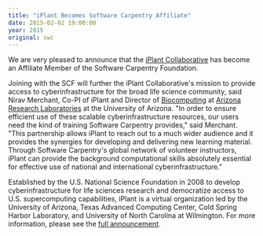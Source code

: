 ```yaml
---
title: "iPlant Becomes Software Carpentry Affiliate"
date: 2015-02-02 19:00:00
year: 2015
original: swc
---
```

<p>
  We are very pleased to announce that
  the <a href="http://iplantcollaborative.org">iPlant Collaborative</a>
  has become an Affiliate Member of the Software Carpentry Foundation.
</p>
<p>
  Joining with the SCF will further the iPlant Collaborative's mission
  to provide access to cyberinfrastructure for the broad life science community,
  said Nirav Merchant, Co-PI of iPlant
  and Director of <a href="http://bcf.arl.arizona.edu">Biocomputing</a>
  at <a href="http://www.arl.arizona.edu">Arizona Research Laboratories</a> at the University of Arizona.
  "In order to ensure efficient use of these scalable cyberinfrastructure resources,
  our users need the kind of training Software Carpentry provides,"
  said Merchant.
  "This partnership allows iPlant to reach out to a much wider audience
  and it provides the synergies for developing and delivering new learning material.
  Through Software Carpentry's global network of volunteer instructors,
  iPlant can provide the background computational skills
  absolutely essential for effective use of national and international cyberinfrastructure."
</p>
<p>
  Established by the U.S. National Science Foundation in 2008 to develop cyberinfrastructure for life sciences research
  and democratize access to U.S. supercomputing capabilities,
  iPlant is a virtual organization led by the University of Arizona,
  Texas Advanced Computing Center,
  Cold Spring Harbor Laboratory,
  and University of North Carolina at Wilmington.
  For more information,
  please see the <a href="http://www.iplantcollaborative.org/blog/news/carpentry-collaboration">full announcement</a>.
</p>
